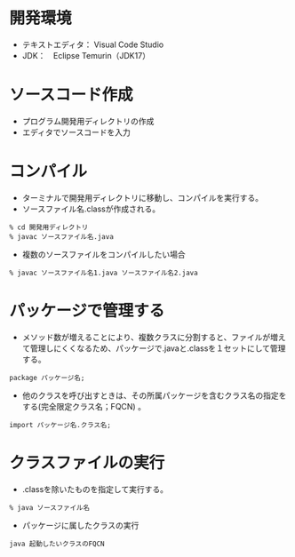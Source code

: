 # 開発環境
- テキストエディタ： Visual Code Studio
- JDK：　Eclipse Temurin（JDK17）

# ソースコード作成
- プログラム開発用ディレクトリの作成
- エディタでソースコードを入力

# コンパイル
- ターミナルで開発用ディレクトリに移動し、コンパイルを実行する。
- ソースファイル名.classが作成される。
```
% cd 開発用ディレクトリ
% javac ソースファイル名.java
```
- 複数のソースファイルをコンパイルしたい場合
```
% javac ソースファイル名1.java ソースファイル名2.java
```

# パッケージで管理する
- メソッド数が増えることにより、複数クラスに分割すると、ファイルが増えて管理しにくくなるため、パッケージで.javaと.classを１セットにして管理する。
```
package パッケージ名;
```
- 他のクラスを呼び出すときは、その所属パッケージを含むクラス名の指定をする(完全限定クラス名；FQCN) 。
```
import パッケージ名.クラス名;
```

# クラスファイルの実行
- .classを除いたものを指定して実行する。
```
% java ソースファイル名
```
- パッケージに属したクラスの実行
```
java 起動したいクラスのFQCN
```
